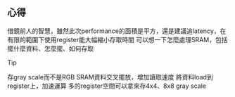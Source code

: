 ## 心得
借鏡前人的智慧，雖然此次performance的面積是平方，還是建議追latency，在有限的範圍下使用register能大幅縮小存取時間
可以想一下怎麼處理SRAM，包括擺什麼資料、怎麼擺、如何存取

> [!TIP]
> 存gray scale而不是RGB
> SRAM資料交叉擺放，增加讀取速度
> 將資料load到register上，加速運算
> 多的register空間可以拿來存4x4、8x8 gray scale
